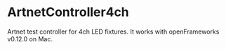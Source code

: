 # ArtnetController4ch
Artnet test controller for 4ch LED fixtures.
It works with openFrameworks v0.12.0 on Mac.
